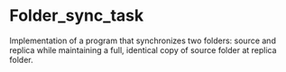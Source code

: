 # Folder_sync_task
Implementation of a program that synchronizes two folders: source and replica while maintaining a full, identical copy of source  folder at replica folder.
